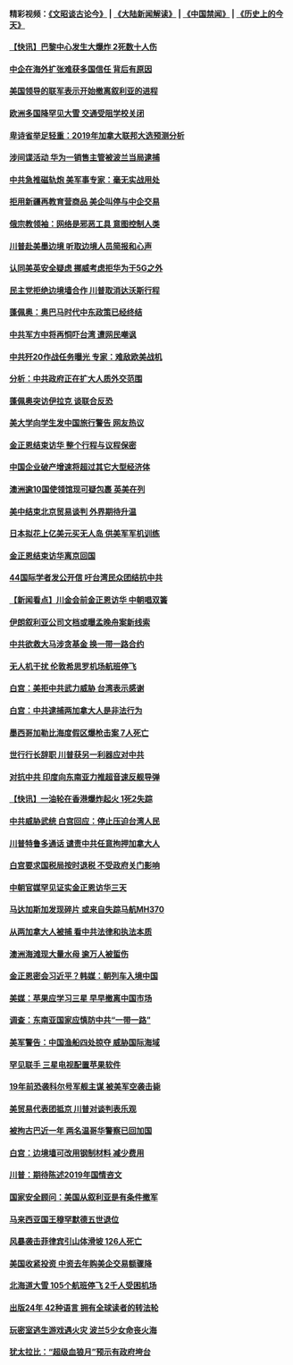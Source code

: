 #### 精彩视频：[《文昭谈古论今》](https://github.com/gfw-breaker/wenzhao/blob/master/README.md?t=01121530) | [《大陆新闻解读》](https://github.com/gfw-breaker/ntdtv-comedy/blob/master/README.md?t=01121530) | [《中国禁闻》](https://github.com/gfw-breaker/ntdtv-news/blob/master/README.md?t=01121530) | [《历史上的今天》](https://github.com/gfw-breaker/today-in-history/blob/master/README.md?t=01121530) 

#### [【快讯】巴黎中心发生大爆炸 2死数十人伤](../pages/nsc418/n10970675.md?t=01121530) 

#### [中企在海外扩张难获多国信任 背后有原因](../pages/nsc418/n10969228.md?t=01121530) 

#### [美国领导的联军表示开始撤离叙利亚的进程](../pages/nsc418/n10969434.md?t=01121530) 

#### [欧洲多国降罕见大雪  交通受阻学校关闭](../pages/nsc418/n10969390.md?t=01121530) 

#### [卑诗省举足轻重：2019年加拿大联邦大选预测分析](../pages/nsc418/n10969417.md?t=01121530) 

#### [涉间谍活动 华为一销售主管被波兰当局逮捕](../pages/nsc418/n10968651.md?t=01121530) 

#### [中共急推磁轨炮 美军事专家：毫无实战用处](../pages/nsc418/n10968326.md?t=01121530) 

#### [拒用新疆再教育营商品 美企叫停与中企交易](../pages/nsc418/n10967266.md?t=01121530) 

#### [俄宗教领袖：网络是邪恶工具 意图控制人类](../pages/nsc418/n10967762.md?t=01121530) 

#### [川普赴美墨边境 听取边境人员简报和心声](../pages/nsc418/n10966781.md?t=01121530) 

#### [认同美英安全疑虑 挪威考虑拒华为于5G之外](../pages/nsc418/n10966374.md?t=01121530) 

#### [民主党拒绝边境墙合作 川普取消达沃斯行程](../pages/nsc418/n10966613.md?t=01121530) 

#### [蓬佩奥：奥巴马时代中东政策已经终结](../pages/nsc418/n10966603.md?t=01121530) 

#### [中共军方中将再恫吓台湾 遭网民嘲讽](../pages/nsc418/n10965590.md?t=01121530) 

#### [中共歼20作战任务曝光 专家：难敌欧美战机](../pages/nsc418/n10965390.md?t=01121530) 

#### [分析：中共政府正在扩大人质外交范围](../pages/nsc418/n10964360.md?t=01121530) 

#### [蓬佩奥突访伊拉克 谈联合反恐](../pages/nsc418/n10964356.md?t=01121530) 

#### [美大学向学生发中国旅行警告 网友热议](../pages/nsc418/n10964289.md?t=01121530) 

#### [金正恩结束访华 整个行程与议程保密](../pages/nsc418/n10964023.md?t=01121530) 

#### [中国企业破产增速将超过其它大型经济体](../pages/nsc418/n10964069.md?t=01121530) 

#### [澳洲逾10国使领馆现可疑包裹 英美在列](../pages/nsc418/n10963456.md?t=01121530) 

#### [美中结束北京贸易谈判 外界期待升温](../pages/nsc418/n10962435.md?t=01121530) 

#### [日本拟花上亿美元买无人岛 供美军军机训练](../pages/nsc418/n10963404.md?t=01121530) 

#### [金正恩结束访华离京回国](../pages/nsc418/n10963076.md?t=01121530) 

#### [44国际学者发公开信 吁台湾民众团结抗中共](../pages/nsc418/n10962186.md?t=01121530) 

#### [【新闻看点】川金会前金正恩访华 中朝唱双簧](../pages/nsc418/n10962061.md?t=01121530) 

#### [伊朗叙利亚公司文档或曝孟晚舟案新线索](../pages/nsc418/n10962067.md?t=01121530) 

#### [中共欲救大马涉贪基金 换一带一路合约](../pages/nsc418/n10962070.md?t=01121530) 

#### [无人机干扰 伦敦希思罗机场航班停飞](../pages/nsc418/n10962109.md?t=01121530) 

#### [白宫：美拒中共武力威胁 台湾表示感谢](../pages/nsc418/n10962051.md?t=01121530) 

#### [白宫：中共逮捕两加拿大人是非法行为](../pages/nsc418/n10962084.md?t=01121530) 

#### [墨西哥加勒比海度假区爆枪击案 7人死亡](../pages/nsc418/n10961738.md?t=01121530) 

#### [世行行长辞职 川普获另一利器应对中共](../pages/nsc418/n10961551.md?t=01121530) 

#### [对抗中共 印度向东南亚力推超音速反舰导弹](../pages/nsc418/n10961169.md?t=01121530) 

#### [【快讯】一油轮在香港爆炸起火 1死2失踪](../pages/nsc418/n10961201.md?t=01121530) 

#### [中共威胁武统 白宫回应：停止压迫台湾人民](../pages/nsc418/n10961171.md?t=01121530) 

#### [川普特鲁多通话 谴责中共任意拘押加拿大人](../pages/nsc418/n10960793.md?t=01121530) 

#### [白宫要求国税局按时退税 不受政府关门影响](../pages/nsc418/n10960626.md?t=01121530) 

#### [中朝官媒罕见证实金正恩访华三天](../pages/nsc418/n10960336.md?t=01121530) 

#### [马达加斯加发现碎片 或来自失踪马航MH370](../pages/nsc418/n10960114.md?t=01121530) 

#### [从两加拿大人被捕 看中共法律和执法本质](../pages/nsc418/n10960250.md?t=01121530) 

#### [澳洲海滩现大量水母 逾万人被蜇伤](../pages/nsc418/n10959898.md?t=01121530) 

#### [金正恩密会习近平？韩媒：朝列车入境中国](../pages/nsc418/n10959856.md?t=01121530) 

#### [美媒：苹果应学习三星 早早撤离中国市场](../pages/nsc418/n10958930.md?t=01121530) 

#### [调查：东南亚国家应慎防中共“一带一路”](../pages/nsc418/n10959261.md?t=01121530) 

#### [美军警告：中国渔船四处掠夺 威胁国际海域](../pages/nsc418/n10959047.md?t=01121530) 

#### [罕见联手 三星电视配置苹果软件](../pages/nsc418/n10958192.md?t=01121530) 

#### [19年前恐袭科尔号军舰主谋 被美军空袭击毙](../pages/nsc418/n10958692.md?t=01121530) 

#### [美贸易代表团抵京 川普对谈判表乐观](../pages/nsc418/n10957808.md?t=01121530) 

#### [被拘古巴近一年 两名温哥华警察已回加国](../pages/nsc418/n10957967.md?t=01121530) 

#### [白宫：边境墙可改用钢制材料 减少费用](../pages/nsc418/n10957898.md?t=01121530) 

#### [川普：期待陈述2019年国情咨文](../pages/nsc418/n10957830.md?t=01121530) 

#### [国家安全顾问：美国从叙利亚是有条件撤军](../pages/nsc418/n10957696.md?t=01121530) 

#### [马来西亚国王穆罕默德五世退位](../pages/nsc418/n10957673.md?t=01121530) 

#### [风暴袭击菲律宾引山体滑坡 126人死亡](../pages/nsc418/n10957562.md?t=01121530) 

#### [美国收紧投资 中资去年购美企交易额骤降](../pages/nsc418/n10956141.md?t=01121530) 

#### [北海道大雪 105个航班停飞 2千人受困机场](../pages/nsc418/n10957312.md?t=01121530) 

#### [出版24年 42种语言 拥有全球读者的转法轮](../pages/nsc418/n10955468.md?t=01121530) 

#### [玩密室逃生游戏遇火灾 波兰5少女命丧火海](../pages/nsc418/n10955350.md?t=01121530) 

#### [犹太拉比：“超级血狼月”预示有政府垮台](../pages/nsc418/n10954999.md?t=01121530) 


